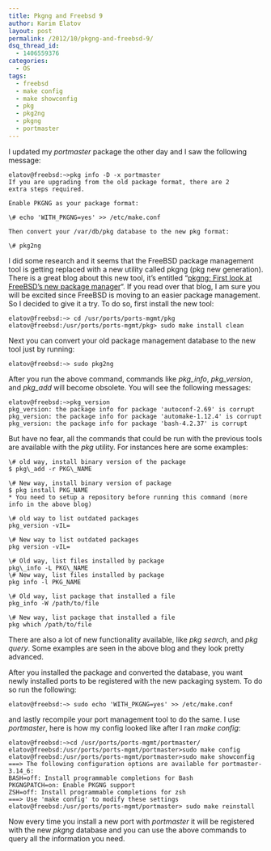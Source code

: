 ```yaml
---
title: Pkgng and Freebsd 9
author: Karim Elatov
layout: post
permalink: /2012/10/pkgng-and-freebsd-9/
dsq_thread_id:
  - 1406559376
categories:
  - OS
tags:
  - freebsd
  - make config
  - make showconfig
  - pkg
  - pkg2ng
  - pkgng
  - portmaster
---
```

I updated my *portmaster* package the other day and I saw the following message:

	  
	elatov@freebsd:~>pkg info -D -x portmaster  
	If you are upgrading from the old package format, there are 2  
	extra steps required.
	
	Enable PKGNG as your package format:
	
	\# echo 'WITH_PKGNG=yes' >> /etc/make.conf
	
	Then convert your /var/db/pkg database to the new pkg format:
	
	\# pkg2ng
	
	

I did some research and it seems that the FreeBSD package management tool is getting replaced with a new utility called pkgng (pkg new generation). There is a great blog about this new tool, it&#8217;s entitled &#8220;<a href="http://mebsd.com/make-build-your-freebsd-word/pkgng-first-look-at-freebsds-new-package-manager.html" onclick="javascript:_gaq.push(['_trackEvent','outbound-article','http://mebsd.com/make-build-your-freebsd-word/pkgng-first-look-at-freebsds-new-package-manager.html']);">pkgng: First look at FreeBSD’s new package manager</a>&#8220;. If you read over that blog, I am sure you will be excited since FreeBSD is moving to an easier package management. So I decided to give it a try. To do so, first install the new tool:

	  
	elatov@freebsd:~> cd /usr/ports/ports-mgmt/pkg  
	elatov@freebsd:/usr/ports/ports-mgmt/pkg> sudo make install clean  
	

Next you can convert your old package management database to the new tool just by running:

	  
	elatov@freebsd:~> sudo pkg2ng  
	

After you run the above command, commands like *pkg_info*, *pkg_version*, and *pkg_add* will become obsolete. You will see the following messages:

	  
	elatov@freebsd:~>pkg_version  
	pkg_version: the package info for package 'autoconf-2.69' is corrupt  
	pkg_version: the package info for package 'automake-1.12.4' is corrupt  
	pkg_version: the package info for package 'bash-4.2.37' is corrupt  
	

But have no fear, all the commands that could be run with the previous tools are available with the *pkg* utility. For instances here are some examples:

	  
	\# old way, install binary version of the package  
	$ pkg\_add -r PKG\_NAME
	
	\# New way, install binary version of package  
	$ pkg install PKG_NAME  
	* You need to setup a repository before running this command (more info in the above blog)
	
	\# old way to list outdated packages  
	pkg_version -vIL=
	
	\# New way to list outdated packages  
	pkg version -vIL=
	
	\# Old way, list files installed by package  
	pkg\_info -L PKG\_NAME  
	\# New way, list files installed by package  
	pkg info -l PKG_NAME
	
	\# Old way, list package that installed a file  
	pkg_info -W /path/to/file
	
	\# New way, list package that installed a file  
	pkg which /path/to/file  
	

There are also a lot of new functionality available, like *pkg search*, and *pkg query*. Some examples are seen in the above blog and they look pretty advanced. 

After you installed the package and converted the database, you want newly installed ports to be registered with the new packaging system. To do so run the following:

	  
	elatov@freebsd:~> sudo echo 'WITH_PKGNG=yes' >> /etc/make.conf  
	

and lastly recompile your port management tool to do the same. I use *portmaster*, here is how my config looked like after I ran *make config*:

	  
	elatov@freebsd:~>cd /usr/ports/ports-mgmt/portmaster/  
	elatov@freebsd:/usr/ports/ports-mgmt/portmaster>sudo make config  
	elatov@freebsd:/usr/ports/ports-mgmt/portmaster>sudo make showconfig  
	===> The following configuration options are available for portmaster-3.14_6:  
	BASH=off: Install programmable completions for Bash  
	PKGNGPATCH=on: Enable PKGNG support  
	ZSH=off: Install programmable completions for zsh  
	===> Use 'make config' to modify these settings  
	elatov@freebsd:/usr/ports/ports-mgmt/portmaster> sudo make reinstall  
	

Now every time you install a new port with *portmaster* it will be registered with the new *pkgng* database and you can use the above commands to query all the information you need.

<p class="wp-flattr-button">
	  <a class="FlattrButton" style="display:none;" href="http://virtuallyhyper.com/2012/10/pkgng-and-freebsd-9/" title=" Pkgng and Freebsd 9" rev="flattr;uid:virtuallyhyper;language:en_GB;category:text;tags:freebsd,make config,make showconfig,pkg,pkg2ng,pkgng,portmaster,blog;button:compact;">I updated my portmaster package the other day and I saw the following message:  elatov@freebsd:~>pkg info -D -x portmaster If you are upgrading from the old package format, there...</a>
	</p>